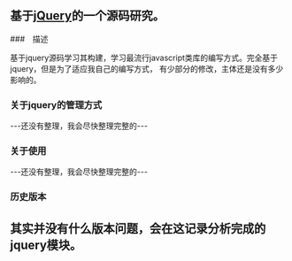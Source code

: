 ## 基于[jQuery](http://jquery.com/)的一个源码研究。

###　描述

基于jquery源码学习其构建，学习最流行javascript类库的编写方式。完全基于jquery，但是为了适应我自己的编写方式，
有少部分的修改，主体还是没有多少影响的。

### 关于jquery的管理方式
---还没有整理，我会尽快整理完整的---

### 关于使用
---还没有整理，我会尽快整理完整的---

### 历史版本

其实并没有什么版本问题，会在这记录分析完成的jquery模块。
 - 